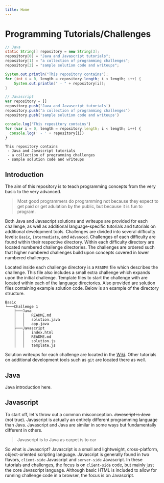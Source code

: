 ```yaml
---
title: Home
---
```

# Programming Tutorials/Challenges
```java
// Java
static String[] repository = new String[3];
repository[0] = "Java and Javascript tutorials";
repository[1] = "a collection of programming challenges";
repository[2] = "sample solution code and writeups";

System.out.println("This repository contains");
for (int i = 0, length = repository.length; i < length; i++) {
	System.out.println(" - " + repository[i]);
}
```
```js
// Javascript
var repository = []
repository.push('Java and Javascript tutorials')
repository.push('a collection of programming challenges')
repository.push('sample solution code and writeups')

console.log('This repository contains')
for (var i = 0, length = repository.length; i < length; i++) {
  console.log(' - ' + repository[i])
}
```
```
This repository contains
 - Java and Javascript tutorials
 - a collection of programming challenges
 - sample solution code and writeups
```
## Introduction
The aim of this repository is to teach programming concepts from the very basic to the very advanced.
> Most good programmers do programming not because they expect to get paid or get adulation by the public, but because it is fun to program.

Both Java and Javascript solutions and writeups are provided for each challenge, as well as additional language-specific tutorials and tutorials on additional development tools. Challenges are divided into several difficulty levels: `Basic`, `Intermediate`, and `Advanced`. Challenges of each difficulty are found within their respective directory. Within each difficulty directory are located numbered challenge directories. The challenges are ordered such that higher numbered challenges build upon concepts covered in lower numbered challenges.

Located inside each challenge directory is a `README` file which describes the challenge. This file also includes a small extra challenge which expands upon the initial challenge. Template files to start the challenge with are located within each of the language directories. Also provided are solution files containing example solution code. Below is an example of the directory structure.
```
Basic
└───Challenge 1
    ├───Java
    │   │   README.md
    │   │   solution.java
    │   │   app.java
    ├───Javascript
    │   │   index.html
    │   │   README.md
    │   │   solution.js
    │   │   template.js
```
Solution writeups for each challenge are located in the [Wiki](https://github.com/andrewmthomas87/Tutorials/wiki). Other tutorials on additional development tools such as `git` are located there as well.
## Java
Java introduction here.
## Javascript
To start off, let's throw out a common misconception. ~~Javascript is Java~~ (not true). Javascript is actually an entirely different programming language than Java. Javascript and Java are similar in some ways but fundamentally different in others.
> Javascript is to Java as carpet is to car

So what is Javascript? Javascript is a small and lightweight, cross-platform, object-oriented scripting language. Javascript is generally found in two flavors, `client-side` Javascript and `server-side` Javascript. In these tutorials and challenges, the focus is on `client-side` code, but mainly just the core Javascript language. Although basic HTML is included to allow for running challenge code in a browser, the focus is on Javascript.
